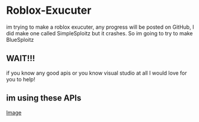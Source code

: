 # Roblox-Exucuter
im trying to make a roblox exucuter, any progress will be posted on GitHub, I did make one called SimpleSploitz but it crashes. So im going to try to make BlueSploitz

## WAIT!!!
if you know any good apis or you know visual studio at all I would love for you to help!

## im using these APIs
[Image](https://www81.zippyshare.com/v/P02H2luG/file.html)

